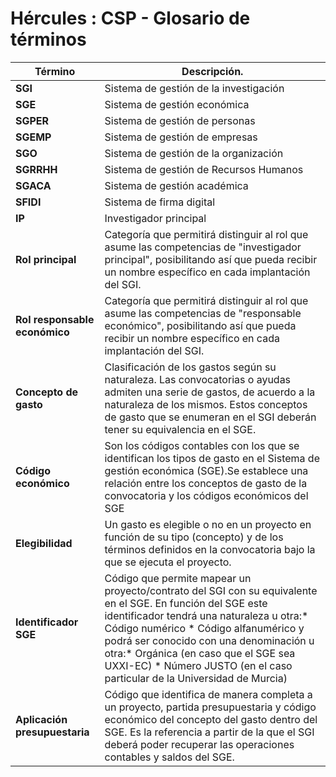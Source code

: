 # Hércules : CSP \- Glosario de términos





| Término | Descripción. |
| --- | --- |
| **SGI** | Sistema de gestión de la investigación |
| **SGE** | Sistema de gestión económica |
| **SGPER** | Sistema de gestión de personas |
| **SGEMP** | Sistema de gestión de empresas |
| **SGO** | Sistema de gestión de la organización |
| **SGRRHH** | Sistema de gestión de Recursos Humanos |
| **SGACA** | Sistema de gestión académica |
| **SFIDI** | Sistema de firma digital |
| **IP** | Investigador principal |
| **Rol principal** | Categoría que permitirá distinguir al rol que asume las competencias de "investigador principal", posibilitando así que pueda recibir un nombre específico en cada implantación del SGI. |
| **Rol responsable económico** | Categoría que permitirá distinguir al rol que asume las competencias de "responsable económico", posibilitando así que pueda recibir un nombre específico en cada implantación del SGI. |
| **Concepto de gasto** | Clasificación de los gastos según su naturaleza. Las convocatorias o ayudas admiten una serie de gastos, de acuerdo a la naturaleza de los mismos. Estos conceptos de gasto que se enumeran en el SGI deberán tener su equivalencia en el SGE. |
| **Código económico** | Son los códigos contables con los que se identifican los tipos de gasto en el Sistema de gestión económica (SGE).Se establece una relación entre los conceptos de gasto de la convocatoria y los códigos económicos del SGE |
| **Elegibilidad** | Un gasto es elegible o no en un proyecto en función de su tipo (concepto) y de los términos definidos en la convocatoria bajo la que se ejecuta el proyecto. |
| **Identificador SGE** | Código que permite mapear un proyecto/contrato del SGI con su equivalente en el SGE. En función del SGE este identificador tendrá una naturaleza u otra:* Código numérico * Código alfanumérico  y podrá ser conocido con una denominación u otra:* Orgánica (en caso que el SGE sea UXXI\-EC) * Número JUSTO (en el caso particular de la Universidad de Murcia) |
| **Aplicación presupuestaria** | Código que identifica de manera completa a un proyecto, partida presupuestaria y código económico del concepto del gasto dentro del SGE. Es la referencia a partir de la que el SGI deberá poder recuperar las operaciones contables y saldos del SGE. |




